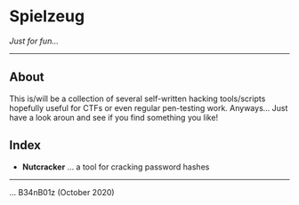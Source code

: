 # Spielzeug
_Just for fun..._

---

## About

This is/will be a collection of several self-written hacking tools/scripts hopefully useful for CTFs or even regular pen-testing work. Anyways... Just have a look aroun and see if you find something you like!

## Index

* **Nutcracker** ... a tool for cracking password hashes

---

... B34nB01z (October 2020)